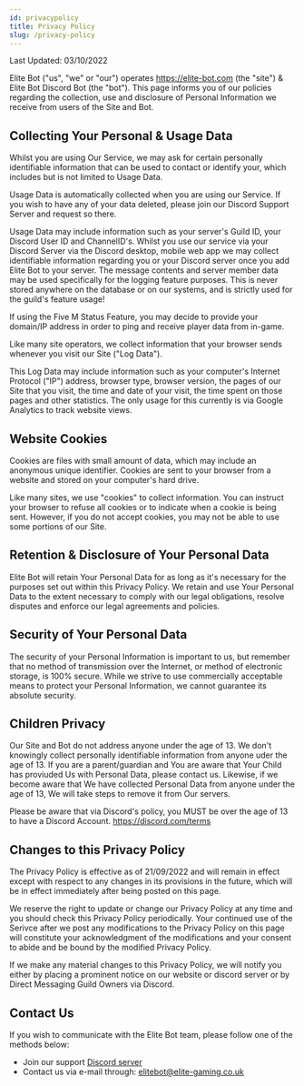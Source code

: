 ```yaml
---
id: privacypolicy
title: Privacy Policy
slug: /privacy-policy
---
```


Last Updated: 03/10/2022

Elite Bot ("us", "we" or "our") operates https://elite-bot.com (the "site") & Elite Bot Discord Bot (the "bot"). This page informs you of our policies regarding the collection, use and disclosure of Personal Information we receive from users of the Site and Bot.

## Collecting Your Personal & Usage Data
Whilst you are using Our Service, we may ask for certain personally identifiable information that can be used to contact or identify your, which includes but is not limited to Usage Data.

Usage Data is automatically collected when you are using our Service. If you wish to have any of your data deleted, please join our Discord Support Server and request so there.

Usage Data may include information such as your server's Guild ID, your Discord User ID and ChannelID's. Whilst you use our service via your Discord Server via the Discord desktop, mobile web app we may collect identifiable information regarding you or your Discord server once you add Elite Bot to your server. The message contents and server member data may be used specifically for the logging feature purposes. This is never stored anywhere on the database or on our systems, and is strictly used for the guild's feature usage!

If using the Five M Status Feature, you may decide to provide your domain/IP address in order to ping and receive player data from in-game.

Like many site operators, we collect information that your browser sends whenever you visit our Site ("Log Data").

This Log Data may include information such as your computer's Internet Protocol ("IP") address, browser type, browser version, the pages of our Site that you visit, the time and date of your visit, the time spent on those pages and other statistics. The only usage for this currently is via Google Analytics to track website views.

## Website Cookies

Cookies are files with small amount of data, which may include an anonymous unique identifier. Cookies are sent to your browser from a website and stored on your computer's hard drive.

Like many sites, we use "cookies" to collect information. You can instruct your browser to refuse all cookies or to indicate when a cookie is being sent. However, if you do not accept cookies, you may not be able to use some portions of our Site.

## Retention & Disclosure of Your Personal Data

Elite Bot will retain Your Personal Data for as long as it's necessary for the purposes set out within this Privacy Policy. We retain and use Your Personal Data to the extent necessary to comply with our legal obligations, resolve disputes and enforce our legal agreements and policies.

## Security of Your Personal Data

The security of your Personal Information is important to us, but remember that no method of transmission over the Internet, or method of electronic storage, is 100% secure. While we strive to use commercially acceptable means to protect your Personal Information, we cannot guarantee its absolute security.

## Children Privacy

Our Site and Bot do not address anyone under the age of 13. We don't knowingly collect personally identifiable information from anyone uder the age of 13. If you are a parent/guardian and You are aware that Your Child has proviuded Us with Personal Data, please contact us. Likewise, if we become aware that We have collected Personal Data from anyone under the age of 13, We will take steps to remove it from Our servers.

Please be aware that via Discord's policy, you MUST be over the age of 13 to have a Discord Account. https://discord.com/terms

## Changes to this Privacy Policy

The Privacy Policy is effective as of 21/09/2022 and will remain in effect except with respect to any changes in its provisions in the future, which will be in effect immediately after being posted on this page.

We reserve the right to update or change our Privacy Policy at any time and you should check this Privacy Policy periodically. Your continued use of the Serivce after we post any modifications to the Privacy Policy on this page will constitute your acknowledgment of the modifications and your consent to abide and be bound by the modified Privacy Policy.

If we make any material changes to this Privacy Policy, we will notify you either by placing a prominent notice on our website or discord server or by Direct Messaging Guild Owners via Discord.

## Contact Us

If you wish to communicate with the Elite Bot team, please follow one of the methods below:
- Join our support [Discord server](http://discord.eguk.me)
- Contact us via e-mail through: elitebot@elite-gaming.co.uk